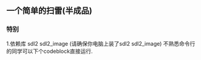 ## 一个简单的扫雷(半成品)


### 特别
1.依赖库 sdl2 sdl2_image (请确保你电脑上装了sdl2 sdl2_image) 不熟悉命令行的同学可以下个codeblock直接运行. 


